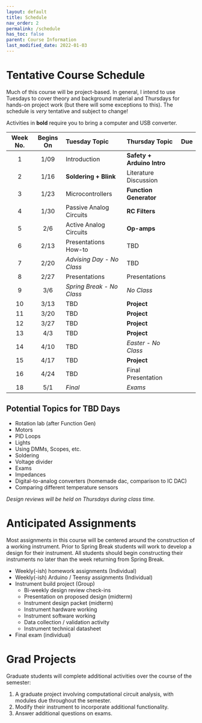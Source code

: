```yaml
---
layout: default
title: Schedule
nav_order: 2
permalink: /schedule
has_toc: false
parent: Course Information
last_modified_date: 2022-01-03
---
```



# Tentative Course Schedule

Much of this course will be project-based.  In general, I intend to use Tuesdays to cover theory and background material and Thursdays for hands-on project work (but there will some exceptions to this).  The schedule is *very* tentative and subject to change!

Activities in **bold** require you to bring a computer and USB converter.

| Week No. | Begins On | Tuesday Topic             | Thursday Topic             | Due |
|:--------:|:---------:|:--------------------------|:---------------------------|:----|
| 1        | 1/09      | Introduction              | **Safety + Arduino Intro** |     |
| 2        | 1/16      | **Soldering + Blink**     | Literature Discussion      |     |
| 3        | 1/23      | Microcontrollers          | **Function Generator**     |     |
| 4        | 1/30      | Passive Analog Circuits   | **RC Filters**             |     |
| 5        | 2/6       | Active Analog Circuits    | **Op-amps**                |     |
| 6        | 2/13      | Presentations How-to      | TBD                        |     |
| 7        | 2/20      | *Advising Day - No Class* | TBD                        |     |
| 8        | 2/27      | Presentations             | Presentations              |     |
| 9        | 3/6       | *Spring Break - No Class* | *No Class*                 |     |
| 10       | 3/13      | TBD                       | **Project**                |     |
| 11       | 3/20      | TBD                       | **Project**                |     |
| 12       | 3/27      | TBD                       | **Project**                |     |
| 13       | 4/3       | TBD                       | **Project**                |     |
| 14       | 4/10      | TBD                       | *Easter - No Class*        |     |
| 15       | 4/17      | TBD                       | **Project**                |     |
| 16       | 4/24      | TBD                       | Final Presentation         |     |
| 18       | 5/1       | *Final*                   | *Exams*                    |     |

## Potential Topics for TBD Days

- Rotation lab (after Function Gen)
- Motors
- PID Loops
- Lights
- Using DMMs, Scopes, etc.
- Soldering
- Voltage divider
- Exams
- Impedances
- Digital-to-analog converters (homemade dac, comparison to IC DAC)
- Comparing different temperature sensors

*Design reviews will be held on Thursdays during class time.*


# Anticipated Assignments

Most assignments in this course will be centered around the construction of a working instrument.  Prior to Spring Break students will work to develop a design for their instrument.  All students should begin constructing their instruments no later than the week returning from Spring Break.

- Weekly(-ish) homework assignments (Individual)
- Weekly(-ish) Arduino / Teensy assignments (Individual)
- Instrument build project (Group)
	- Bi-weekly design review check-ins
	- Presentation on proposed design (midterm)
	- Instrument design packet (midterm)
	- Instrument hardware working
	- Instrument software working
	- Data collection / validation activity
	- Instrument technical datasheet
- Final exam (individual)


# Grad Projects

Graduate students will complete additional activities over the course of the semester:

1. A graduate project involving computational circuit analysis, with modules due throughout the semester.
1. Modify their instrument to incorporate additional functionality.
1. Answer additional questions on exams.
